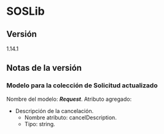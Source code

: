 # SOSLib

## Versión

1.14.1

## Notas de la versión

### Modelo para la colección de Solicitud actualizado

Nombre del modelo: ***Request***.
Atributo agregado:

- Descripción de la cancelación.
  - Nombre atributo: cancelDescription.
  - Tipo: string.
